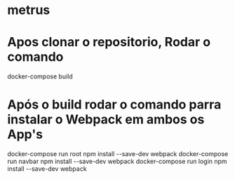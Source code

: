 # metrus

# Apos clonar o repositorio, Rodar o comando 
docker-compose build

# Após o build rodar o comando parra instalar o Webpack em ambos os App's
docker-compose run root npm install --save-dev webpack
docker-compose run navbar npm install --save-dev webpack
docker-compose run login npm install --save-dev webpack